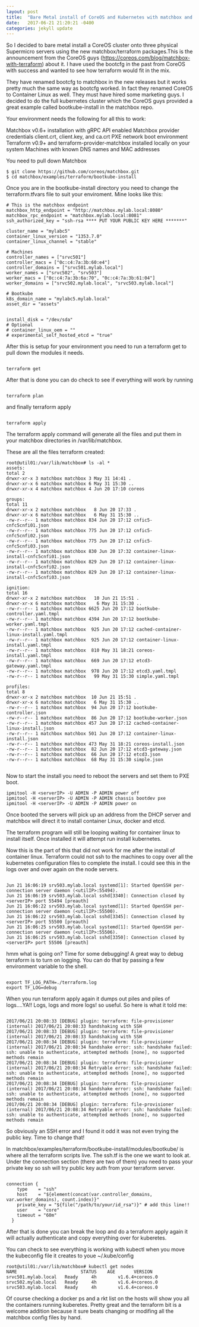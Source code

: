 ```yaml
---
layout: post
title:  "Bare Metal install of CoreOS and Kubernetes with matchbox and terraform"
date:   2017-06-21 21:20:21 -0400
categories: jekyll update
---
```


So I decided to bare metal install a CoreOS cluster onto three physical Supermicro servers using the new matchbox/terraform packages.This is the announcement from the CoreOS guys (https://coreos.com/blog/matchbox-with-terraform) about it. I have used the bootcfg in the past from CoreOS with success and wanted to see how terraform would fit in the mix.

They have renamed bootcfg to matchbox in the new releases but it works pretty much the same way as bootcfg worked. In fact they renamed CoreOS to Container Linux as well. They must have hired some marketing guys. I decided to do the full kubernetes cluster which the CoreOS guys provided a great example called bootkube-install in the matchbox repo.

Your environment needs the following for all this to work:

Matchbox v0.6+ installation with gRPC API enabled
Matchbox provider credentials client.crt, client.key, and ca.crt
PXE network boot environment
Terraform v0.9+ and terraform-provider-matchbox installed locally on your system
Machines with known DNS names and MAC addresses

You need to pull down Matchbox

```
$ git clone https://github.com/coreos/matchbox.git
$ cd matchbox/examples/terraform/bootkube-install

```

Once you are in the bootkube-install directory you need to change the terraform.tfvars file to suit your enviroment. Mine looks like this:

```
# This is the matchbox endpoint
matchbox_http_endpoint = "http://matchbox.mylab.local:8080"
matchbox_rpc_endpoint = "matchbox.mylab.local:8081"
ssh_authorized_key = "ssh-rsa **** PUT YOUR PUBLIC KEY HERE *******"

cluster_name = "mylabc5"
container_linux_version = "1353.7.0"
container_linux_channel = "stable"

# Machines
controller_names = ["srvc501"]
controller_macs = ["0c:c4:7a:3b:60:e4"]
controller_domains = ["srvc501.mylab.local"]
worker_names = ["srvc502", "srv503"]
worker_macs = ["0c:c4:7a:3b:6a:70", "0c:c4:7a:3b:61:04"]
worker_domains = ["srvc502.mylab.local", "srvc503.mylab.local"]

# Bootkube
k8s_domain_name = "mylabc5.mylab.local"
asset_dir = "assets"


install_disk = "/dev/sda"
# Optional
# container_linux_oem = ""
# experimental_self_hosted_etcd = "true"

```

After this is setup for your environment you need to run a terraform get to pull down the modules it needs.

```

terraform get

```

After that is done you can do check to see if everything will work by running

```

terraform plan

```

and finally terraform apply

```

terraform apply

```

The terraform apply command will generate all the files and put them in your matchbox directories in /var/lib/matchbox.

These are all the files terraform created:

```
root@util01:/var/lib/matchbox# ls -al *
assets:
total 2
drwxr-xr-x 3 matchbox matchbox 3 May 31 14:41 .
drwxr-xr-x 6 matchbox matchbox 6 May 31 15:30 ..
drwxr-xr-x 4 matchbox matchbox 4 Jun 20 17:10 coreos

groups:
total 11
drwxr-xr-x 2 matchbox matchbox   8 Jun 20 17:33 .
drwxr-xr-x 6 matchbox matchbox   6 May 31 15:30 ..
-rw-r--r-- 1 matchbox matchbox 834 Jun 20 17:12 cnfic5-cnfc5cnfi01.json
-rw-r--r-- 1 matchbox matchbox 775 Jun 20 17:12 cnfic5-cnfc5cnfi02.json
-rw-r--r-- 1 matchbox matchbox 775 Jun 20 17:12 cnfic5-cnfc5cnfi03.json
-rw-r--r-- 1 matchbox matchbox 830 Jun 20 17:32 container-linux-install-cnfc5cnfi01.json
-rw-r--r-- 1 matchbox matchbox 829 Jun 20 17:12 container-linux-install-cnfc5cnfi02.json
-rw-r--r-- 1 matchbox matchbox 829 Jun 20 17:12 container-linux-install-cnfc5cnfi03.json

ignition:
total 16
drwxr-xr-x 2 matchbox matchbox   10 Jun 21 15:51 .
drwxr-xr-x 6 matchbox matchbox    6 May 31 15:30 ..
-rw-r--r-- 1 matchbox matchbox 6625 Jun 20 17:12 bootkube-controller.yaml.tmpl
-rw-r--r-- 1 matchbox matchbox 4394 Jun 20 17:12 bootkube-worker.yaml.tmpl
-rw-r--r-- 1 matchbox matchbox  925 Jun 20 17:12 cached-container-linux-install.yaml.tmpl
-rw-r--r-- 1 matchbox matchbox  925 Jun 20 17:12 container-linux-install.yaml.tmpl
-rw-r--r-- 1 matchbox matchbox  810 May 31 18:21 coreos-install.yaml.tmpl
-rw-r--r-- 1 matchbox matchbox  669 Jun 20 17:12 etcd3-gateway.yaml.tmpl
-rw-r--r-- 1 matchbox matchbox  978 Jun 20 17:12 etcd3.yaml.tmpl
-rw-r--r-- 1 matchbox matchbox   99 May 31 15:30 simple.yaml.tmpl

profiles:
total 8
drwxr-xr-x 2 matchbox matchbox  10 Jun 21 15:51 .
drwxr-xr-x 6 matchbox matchbox   6 May 31 15:30 ..
-rw-r--r-- 1 matchbox matchbox  94 Jun 20 17:12 bootkube-controller.json
-rw-r--r-- 1 matchbox matchbox  86 Jun 20 17:12 bootkube-worker.json
-rw-r--r-- 1 matchbox matchbox 457 Jun 20 17:12 cached-container-linux-install.json
-rw-r--r-- 1 matchbox matchbox 501 Jun 20 17:12 container-linux-install.json
-rw-r--r-- 1 matchbox matchbox 473 May 31 18:21 coreos-install.json
-rw-r--r-- 1 matchbox matchbox  82 Jun 20 17:12 etcd3-gateway.json
-rw-r--r-- 1 matchbox matchbox  66 Jun 20 17:12 etcd3.json
-rw-r--r-- 1 matchbox matchbox  68 May 31 15:30 simple.json


```

Now to start the install you need to reboot the servers and set them to PXE boot.

```
ipmitool -H <serverIP> -U ADMIN -P ADMIN power off
ipmitool -H <serverIP> -U ADMIN -P ADMIN chassis bootdev pxe
ipmitool -H <serverIP> -U ADMIN -P ADMIN power on

```

Once booted the servers will pick up an address from the DHCP server and matchbox will direct it to install container Linux, docker and etcd.

The terraform program will still be looping waiting for container linux to install itself. Once installed it will attempt run install kubernetes.


Now this is the part of this that did not work for me after the install of container linux.
Terraform could not ssh to the machines to copy over all the kubernetes configuration files to complete the install. I could see this in the logs over and over again on the node servers.

```

Jun 21 16:06:19 srv503.mylab.local systemd[1]: Started OpenSSH per-connection server daemon (<utilIP>:55494).
Jun 21 16:06:19 srv503.mylab.local sshd[3340]: Connection closed by <serverIP> port 55494 [preauth]
Jun 21 16:06:22 srv503.mylab.local systemd[1]: Started OpenSSH per-connection server daemon (<utilIP>:55500).
Jun 21 16:06:22 srv503.mylab.local sshd[3345]: Connection closed by <serverIP> port 55500 [preauth]
Jun 21 16:06:25 srv503.mylab.local systemd[1]: Started OpenSSH per-connection server daemon (<utilIP>:55506).
Jun 21 16:06:25 srv503.mylab.local sshd[3350]: Connection closed by <serverIP> port 55506 [preauth]

```

hmm what is going on? Time for some debugging! A great way to debug terraform is to turn on logging. You can do that by passing a few environment variable to the shell.

```

export TF_LOG_PATH=./terraform.log
export TF_LOG=debug

```

When you run terraform apply again it dumps out piles and piles of logs....YA!! Logs, logs and more logs! so useful. So here is what it told me:

```

2017/06/21 20:08:33 [DEBUG] plugin: terraform: file-provisioner (internal) 2017/06/21 20:08:33 handshaking with SSH
2017/06/21 20:08:33 [DEBUG] plugin: terraform: file-provisioner (internal) 2017/06/21 20:08:33 handshaking with SSH
2017/06/21 20:08:34 [DEBUG] plugin: terraform: file-provisioner (internal) 2017/06/21 20:08:34 handshake error: ssh: handshake failed: ssh: unable to authenticate, attempted methods [none], no supported methods remain
2017/06/21 20:08:34 [DEBUG] plugin: terraform: file-provisioner (internal) 2017/06/21 20:08:34 Retryable error: ssh: handshake failed: ssh: unable to authenticate, attempted methods [none], no supported methods remain
2017/06/21 20:08:34 [DEBUG] plugin: terraform: file-provisioner (internal) 2017/06/21 20:08:34 handshake error: ssh: handshake failed: ssh: unable to authenticate, attempted methods [none], no supported methods remain
2017/06/21 20:08:34 [DEBUG] plugin: terraform: file-provisioner (internal) 2017/06/21 20:08:34 Retryable error: ssh: handshake failed: ssh: unable to authenticate, attempted methods [none], no supported methods remain

```

So obviously an SSH error and I found it odd it was not even trying the public key. Time to change that!

In matchbox/examples/terraform/bootkube-install/modules/bootkube/ is where all the terraform scripts live. The ssh.tf is the one we want to look at. Under the connection section (there are two of them) you need to pass your private key so ssh will try public key auth from your terraform server.

```

connection {
    type    = "ssh"
    host    = "${element(concat(var.controller_domains, var.worker_domains), count.index)}"
    private_key = "${file("/path/to/your/id_rsa")}" # add this line!!
    user    = "core"
    timeout = "60m"
  }

```

After that is done you can break the loop and do a terraform apply again it will actually authenticate and copy everything over for kuberetes.

You can check to see everything is working with kubectl when you move the kubeconfig file it creates to youe ~/.kube/config

```
root@util01:/var/lib/matchbox# kubectl get nodes
NAME                        STATUS    AGE       VERSION
srvc501.mylab.local   Ready     4h        v1.6.4+coreos.0
srvc502.mylab.local   Ready     4h        v1.6.4+coreos.0
srvc503.mylab.local   Ready     4h        v1.6.4+coreos.0

```

Of course checking a docker ps and a rkt list on the hosts will show you all the containers running kuberetes. Pretty great and the terraform bit is a welcome addition because it sure beats changing or modifing all the matchbox config files by hand.
